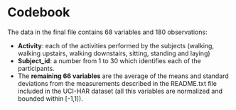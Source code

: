# Codebook

The data in the final file contains 68 variables and 180 observations:
* **Activity**: each of the activities performed by the subjects (walking, walking upstairs, walking downstairs, sitting, standing and laying)
* **Subject_id**: a number from 1 to 30 which identifies each of the participants.
* The **remaining 66 variables** are the average of the means and standard deviations from the measurements described in the README.txt file included in the UCI-HAR dataset (all this variables are normalized and bounded within [-1,1]).
